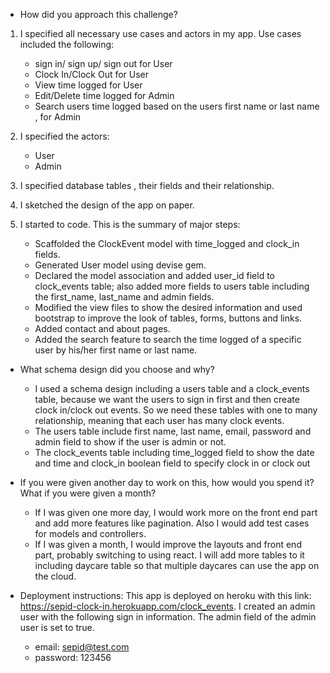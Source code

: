 * How did you approach this challenge?
1) I specified all necessary use cases and actors in my app.
  Use cases included the following:
    - sign in/ sign up/ sign out for User
    - Clock In/Clock Out for User
    - View time logged for User
    - Edit/Delete time logged for Admin
    - Search users time logged based on the users first name or last name , for Admin
 2) I specified the actors:
    - User
    - Admin
 3) I specified database tables , their fields and their relationship.
  
 4) I sketched the design of the app on paper.
 5) I started to code. This is the summary of major steps:
    - Scaffolded the ClockEvent model with time_logged and clock_in fields.
    - Generated User model using devise gem.
    - Declared the model association and added user_id field to clock_events table; also added more fields to users table including the first_name, last_name and admin fields.
    - Modified the view files to show the desired information and used bootstrap to improve the look of tables, forms, buttons and links.
    - Added contact and about pages.
    - Added the search feature to search the time logged of a specific user by his/her first name or last name.
 
 * What schema design did you choose and why?
    - I used a schema design including a users table and a clock_events table, because we want the users to sign in first and then create clock in/clock out events. So      we need these tables with one to many relationship, meaning that each user has many clock events.
    - The users table include first name, last name, email, password and admin field to show if the user is admin or not.
    - The clock_events table including time_logged field to show the date and time and clock_in boolean field to specify clock in or clock out
  
 * If you were given another day to work on this, how would you spend it? What if you were given a month?
    - If I was given one more day, I would work more on the front end part and add more features like pagination. Also I would add test cases for models and controllers.
    - If I was given a month, I would improve the layouts and front end part, probably switching to using react. I will add more tables to it including daycare table so that multiple daycares can use the app on the cloud.
  

* Deployment instructions:
 This app is deployed on heroku with this link: https://sepid-clock-in.herokuapp.com/clock_events. 
 I created an admin user with the following sign in information. The admin field of the admin user is set to true.
  - email: sepid@test.com
  - password: 123456
 
